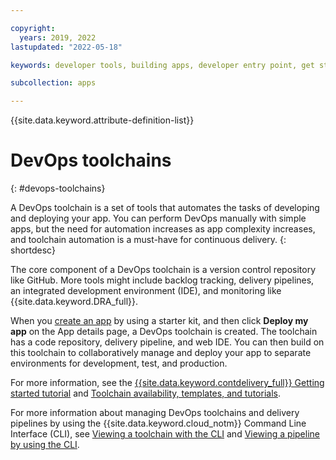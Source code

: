 ```yaml
---

copyright:
  years: 2019, 2022
lastupdated: "2022-05-18"

keywords: developer tools, building apps, developer entry point, get started coding, DevOps, toolchain, continuous delivery, cluster

subcollection: apps

---
```


{{site.data.keyword.attribute-definition-list}}

# DevOps toolchains
{: #devops-toolchains}

A DevOps toolchain is a set of tools that automates the tasks of developing and deploying your app. You can perform DevOps manually with simple apps, but the need for automation increases as app complexity increases, and toolchain automation is a must-have for continuous delivery.
{: shortdesc}

The core component of a DevOps toolchain is a version control repository like GitHub. More tools might include backlog tracking, delivery pipelines, an integrated development environment (IDE), and monitoring like {{site.data.keyword.DRA_full}}.

When you [create an app](/docs/apps?topic=apps-getting-started) by using a starter kit, and then click **Deploy my app** on the App details page, a DevOps toolchain is created. The toolchain has a code repository, delivery pipeline, and web IDE. You can then build on this toolchain to collaboratively manage and deploy your app to separate environments for development, test, and production.

For more information, see the [{{site.data.keyword.contdelivery_full}} Getting started tutorial](/docs/ContinuousDelivery?topic=ContinuousDelivery-getting-started) and [Toolchain availability, templates, and tutorials](/docs/ContinuousDelivery?topic=ContinuousDelivery-cd_about).

For more information about managing DevOps toolchains and delivery pipelines by using the {{site.data.keyword.cloud_notm}} Command Line Interface (CLI), see [Viewing a toolchain with the CLI](/docs/ContinuousDelivery?topic=ContinuousDelivery-toolchains_getting_started#viewing-toolchain-cli) and [Viewing a pipeline by using the CLI](/docs/ContinuousDelivery?topic=ContinuousDelivery-pipeline-working#viewing-pipeline-cli).
